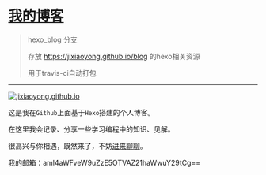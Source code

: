 

# [我的博客](https://jixiaoyong.github.io) 

> hexo_blog 分支
>
> 存放 https://jixiaoyong.github.io/blog 的hexo相关资源
>
> 用于travis-ci自动打包



------

[![jixiaoyong.github.io](https://github.com/jixiaoyong/jixiaoyong.github.io/blob/master/images/blog/2018-03/bloglogo.png?raw=true)](https://jixiaoyong.github.io/blog/)



这是我在`Github`上面基于`Hexo`搭建的个人博客。

在这里我会记录、分享一些学习编程中的知识、见解。


很高兴与你相遇，既然来了，不妨[进来聊聊](https://jixiaoyong.github.io)。

我的邮箱：aml4aWFveW9uZzE5OTVAZ21haWwuY29tCg==


